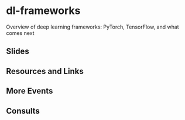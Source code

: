 # dl-frameworks
Overview of deep learning frameworks: PyTorch, TensorFlow, and what comes next

## Slides

## Resources and Links

## More Events

## Consults
